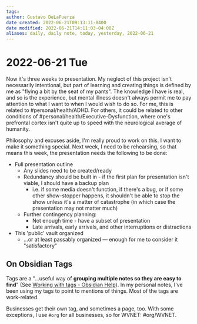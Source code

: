 ```yaml
---
tags: 
author: Gustavo DeLaFuerza
date created: 2022-06-21T09:13:11-0400
date modified: 2022-06-21T14:11:03-04:00Z
aliases: daily, daily note, today, yesterday, 2022-06-21
---
```


# 2022-06-21 Tue

Now it's three weeks to presentation. My neglect of this project isn't necessarily intentional, but part of learning and creating things is defined by me as "flying a bit by the seat of my pants". The knowledge I have is real, and so is the experience, but mental illness doesn't always permit me to pay attention to what I want to when I would wish to do so. For me, this is related to #personal/health/ADHD. For others, it could be related to other conditions of #personal/health/Executive-Dysfunction, where one's prefrontal cortex isn't quite up to speed with the neurological average of humanity.

Philosophy and excuses aside, I'm really proud to work on this. I want to make it something special. Next week, I need to be rehearsing, so that means this week, the presentation needs the following to be done:

- Full presentation outline
	- Any slides need to be created/ready
	- Redundancy should be built in - if the first plan for presentation isn't viable, I should have a backup plan
		- i.e. if some media doesn't function, if there's a bug, or if some other show-stopper happens, it shouldn't be able to stop the show unless it's a matter of catastrophe (in which case the presentation may not matter much)
	- Further contingency planning:
		- Not enough time - have a subset of presentation
		- Late arrivals, early arrivals, and other interruptions or distractions
- This 'public' vault organized
	- …or at least passably organized &mdash; enough for me to consider it "satisfactory"

## On Obsidian Tags

Tags are a "…useful way of **grouping multiple notes so they are easy to find**" (See [Working with tags - Obsidian Help](https://help.obsidian.md/How+to/Working+with+tags)). In my personal notes, I've been using my tags to point to mentions of things. Most of the tags are work-related. 

Businesses get their own tag, and sometimes a page, too. With some exceptions, I use `#org` for all businesses, so for WVNET: #org/WVNET.
